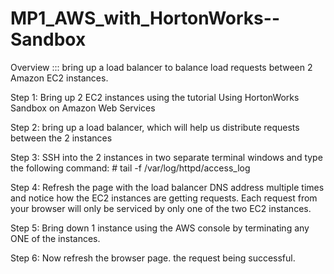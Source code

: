# MP1_AWS_with_HortonWorks--Sandbox

Overview ::: bring up a load balancer to balance load requests between 2 Amazon EC2 instances.

Step 1: Bring up 2 EC2 instances using the tutorial Using HortonWorks Sandbox on Amazon Web Services

Step 2: bring up a load balancer, which will help us distribute requests between the 2 instances

Step 3: SSH into the 2 instances in two separate terminal windows and type the following command:
       # tail -f /var/log/httpd/access_log
       
Step 4: Refresh the page with the load balancer DNS address multiple times and notice how the EC2 instances are getting requests. Each request from your browser will only be serviced by only one of the two EC2 instances.       

Step 5: Bring down 1 instance using the AWS console by terminating any ONE of the instances.

Step 6: Now refresh the browser page. the request being successful.

